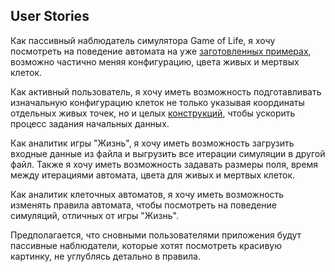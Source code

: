 ## User Stories

Как пассивный наблюдатель симулятора Game of Life, я хочу посмотреть на поведение автомата 
на уже [заготовленных примерах](https://www.youtube.com/watch?v=C2vgICfQawE&ab_channel=RationalAnimations&t=1m21s), возможно частично меняя конфигурацию,
цвета живых и мертвых клеток.

Как активный пользователь, я хочу иметь возможность подготавливать изначальную конфигурацию клеток не только указывая координаты отдельных живых точек, но и целых [конструкций](https://en.wikipedia.org/wiki/Conway%27s_Game_of_Life#Examples_of_patterns), чтобы ускорить процесс задания начальных данных.

Как аналитик игры "Жизнь", я хочу иметь возможность загрузить входные данные из файла и выгрузить 
все итерации симуляции в другой файл. Также я хочу иметь возможность
задавать размеры поля, время между итерациями автомата, цвета для живых и мертвых клеток.

Как аналитик клеточных автоматов, я хочу иметь возможность изменять правила автомата, чтобы посмотреть на поведение симуляций, отличных от игры "Жизнь".

Предполагается, что сновными пользователями приложения будут пассивные наблюдатели, которые хотят посмотреть красивую картинку, не углублясь детально в правила.
